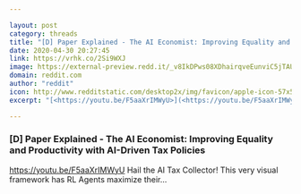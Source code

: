 ```yaml
---

layout: post
category: threads
title: "[D] Paper Explained - The AI Economist: Improving Equality and Productivity with AI-Driven Tax Policies"
date: 2020-04-30 20:27:45
link: https://vrhk.co/2Si9WXJ
image: https://external-preview.redd.it/_v8IkDPws08XDhairqveEunviC5jTAUpxcexqnOxhoI.jpg?width=480&height=251.308900524&auto=webp&crop=480:251.308900524,smart&s=fc9b3db17b36bb95fafde1da9782d24a1b9571ef
domain: reddit.com
author: "reddit"
icon: http://www.redditstatic.com/desktop2x/img/favicon/apple-icon-57x57.png
excerpt: "[<https://youtu.be/F5aaXrIMWyU>](<https://youtu.be/F5aaXrIMWyU>) Hail the AI Tax Collector! This very visual framework has RL Agents maximize their..."

---
```


### [D] Paper Explained - The AI Economist: Improving Equality and Productivity with AI-Driven Tax Policies

[<https://youtu.be/F5aaXrIMWyU>](<https://youtu.be/F5aaXrIMWyU>) Hail the AI Tax Collector! This very visual framework has RL Agents maximize their...